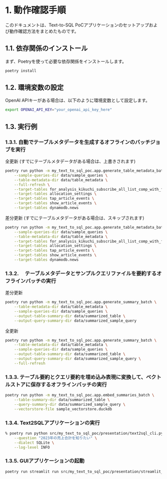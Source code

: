 # 1. 動作確認手順

このドキュメントは、Text-to-SQL PoCアプリケーションのセットアップおよび動作確認方法をまとめたものです。

## 1.1. 依存関係のインストール

まず、Poetryを使って必要な依存関係をインストールします。

```bash
poetry install
```

## 1.2. 環境変数の設定

OpenAI APIキーがある場合は、以下のように環境変数として設定します。

```bash
export OPENAI_API_KEY="your_openai_api_key_here"
```

## 1.3. 実行例

### 1.3.1. 自動でテーブルメタデータを生成するオフラインのバッチジョブを実行

全更新 (すでにテーブルメタデータがある場合は、上書きされます)

```bash
poetry run python -m my_text_to_sql_poc.app.generate_table_metadata_batch \
    --sample-queries-dir data/sample_queries \
    --table-metadata-dir data/table_metadata \
    --full-refresh \
    --target-tables for_analysis_kikuchi_subscribe_all_list_comp_with_full_data \
    --target-tables allocation_settings \
    --target-tables tap_article_events \
    --target-tables show_article_events \
    --target-tables dynamodb.news
```

差分更新 (すでにテーブルメタデータがある場合は、スキップされます)

```bash
poetry run python -m my_text_to_sql_poc.app.generate_table_metadata_batch \
    --sample-queries-dir data/sample_queries \
    --table-metadata-dir data/table_metadata \
    --target-tables for_analysis_kikuchi_subscribe_all_list_comp_with_full_data \
    --target-tables allocation_settings \
    --target-tables tap_article_events \
    --target-tables show_article_events \
    --target-tables dynamodb.news
```

### 1.3.2. 　テーブルメタデータとサンプルクエリファイルを要約するオフラインバッチの実行

差分更新

```bash
poetry run python -m my_text_to_sql_poc.app.generate_summary_batch \
    --table-metadata-dir data/table_metadata \
    --sample-queries-dir data/sample_queries \
    --output-table-summary-dir data/summarized_table \
    --output-query-summary-dir data/summarized_sample_query
```

全更新

```bash
poetry run python -m my_text_to_sql_poc.app.generate_summary_batch \
    --table-metadata-dir data/table_metadata \
    --sample-queries-dir data/sample_queries \
    --output-table-summary-dir data/summarized_table \
    --output-query-summary-dir data/summarized_sample_query \
    --full-refresh
```

### 1.3.3. テーブル要約とクエリ要約を埋め込み表現に変換して、ベクトルストアに保存するオフラインバッチの実行

```bash
poetry run python -m my_text_to_sql_poc.app.embed_summaries_batch \
    --table-summary-dir data/summarized_table \
    --query-summary-dir data/summarized_sample_query \
    --vectorstore-file sample_vectorstore.duckdb
```

### 1.3.4. Text2SQLアプリケーションの実行

```bash
% poetry run python src/my_text_to_sql_poc/presentation/text2sql_cli.py \
    --question "2023年の売上合計を知りたい" \
    --dialect SQLite \
    --log-level INFO
```

### 1.3.5. GUIアプリケーションの起動

```bash
poetry run streamlit run src/my_text_to_sql_poc/presentation/streamlit_gui.py
```
